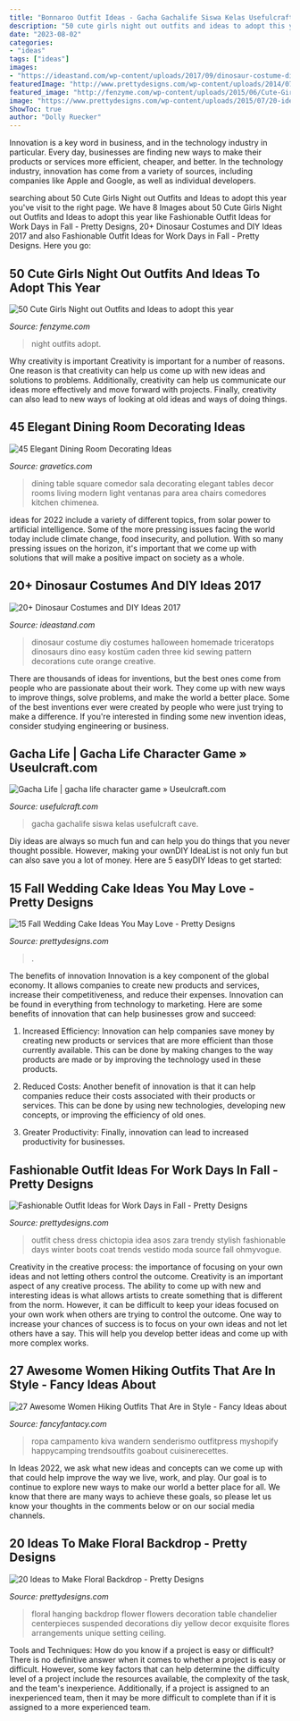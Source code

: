 ```yaml
---
title: "Bonnaroo Outfit Ideas - Gacha Gachalife Siswa Kelas Usefulcraft Cave"
description: "50 cute girls night out outfits and ideas to adopt this year"
date: "2023-08-02"
categories:
- "ideas"
tags: ["ideas"]
images:
- "https://ideastand.com/wp-content/uploads/2017/09/dinosaur-costume-diy/7-dinosaur-costume-diy-ideas-tutorials.jpg"
featuredImage: "http://www.prettydesigns.com/wp-content/uploads/2014/07/Stylish-Trendy-Outfit-Idea.jpg"
featured_image: "http://fenzyme.com/wp-content/uploads/2015/06/Cute-Girls-Night-out-Outfits-and-Ideas29.jpg"
image: "https://www.prettydesigns.com/wp-content/uploads/2015/07/20-ideas-to-make-floral-backdrop18.jpg"
ShowToc: true
author: "Dolly Ruecker"
---
```



Innovation is a key word in business, and in the technology industry in particular. Every day, businesses are finding new ways to make their products or services more efficient, cheaper, and better. In the technology industry, innovation has come from a variety of sources, including companies like Apple and Google, as well as individual developers.

	

		
searching about 50 Cute Girls Night out Outfits and Ideas to adopt this year you've visit to the right page. We have 8 Images about 50 Cute Girls Night out Outfits and Ideas to adopt this year like Fashionable Outfit Ideas for Work Days in Fall - Pretty Designs, 20+ Dinosaur Costumes and DIY Ideas 2017 and also Fashionable Outfit Ideas for Work Days in Fall - Pretty Designs. Here you go:
		
    
## 50 Cute Girls Night Out Outfits And Ideas To Adopt This Year

<img loading=lazy src="http://fenzyme.com/wp-content/uploads/2015/06/Cute-Girls-Night-out-Outfits-and-Ideas29.jpg" onerror="this.onerror=null;this.src='https://tse3.mm.bing.net/th?id=OIP.AmbbFOwYumlt02hjml7gGAHaLH&amp;pid=15.1';" alt="50 Cute Girls Night out Outfits and Ideas to adopt this year">

_Source: fenzyme.com_

>night outfits adopt. 

	

Why creativity is important
Creativity is important for a number of reasons. One reason is that creativity can help us come up with new ideas and solutions to problems. Additionally, creativity can help us communicate our ideas more effectively and move forward with projects. Finally, creativity can also lead to new ways of looking at old ideas and ways of doing things.

    
## 45 Elegant Dining Room Decorating Ideas

<img loading=lazy src="https://www.gravetics.com/wp-content/uploads/2017/10/a-surprising-element-to-dining-rooms.jpg" onerror="this.onerror=null;this.src='https://tse2.mm.bing.net/th?id=OIP.XKXC3GYDJsH0bY-eY0Zy3QHaLH&amp;pid=15.1';" alt="45 Elegant Dining Room Decorating Ideas">

_Source: gravetics.com_

>dining table square comedor sala decorating elegant tables decor rooms living modern light ventanas para area chairs comedores kitchen chimenea. 

	

ideas for 2022 include a variety of different topics, from solar power to artificial intelligence. Some of the more pressing issues facing the world today include climate change, food insecurity, and pollution. With so many pressing issues on the horizon, it's important that we come up with solutions that will make a positive impact on society as a whole.

    
## 20+ Dinosaur Costumes And DIY Ideas 2017

<img loading=lazy src="https://ideastand.com/wp-content/uploads/2017/09/dinosaur-costume-diy/7-dinosaur-costume-diy-ideas-tutorials.jpg" onerror="this.onerror=null;this.src='https://tse4.mm.bing.net/th?id=OIP.78xMMOOR7oeVhC7pjPeSBgHaLv&amp;pid=15.1';" alt="20+ Dinosaur Costumes and DIY Ideas 2017">

_Source: ideastand.com_

>dinosaur costume diy costumes halloween homemade triceratops dinosaurs dino easy kostüm caden three kid sewing pattern decorations cute orange creative. 

	

There are thousands of ideas for inventions, but the best ones come from people who are passionate about their work. They come up with new ways to improve things, solve problems, and make the world a better place. Some of the best inventions ever were created by people who were just trying to make a difference. If you're interested in finding some new invention ideas, consider studying engineering or business.

    
## Gacha Life | Gacha Life Character Game » Useulcraft.com

<img loading=lazy src="https://www.usefulcraft.com/wp-content/uploads/2019/12/gacha-life-21.jpg" onerror="this.onerror=null;this.src='https://tse3.mm.bing.net/th?id=OIP.AyrOd2DJ-3a-QgEW4zQFcQHaEK&amp;pid=15.1';" alt="Gacha Life | gacha life character game » Useulcraft.com">

_Source: usefulcraft.com_

>gacha gachalife siswa kelas usefulcraft cave. 

	

Diy ideas are always so much fun and can help you do things that you never thought possible. However, making your ownDIY IdeaList is not only fun but can also save you a lot of money. Here are 5 easyDIY Ideas to get started: 

    
## 15 Fall Wedding Cake Ideas You May Love - Pretty Designs

<img loading=lazy src="http://www.prettydesigns.com/wp-content/uploads/2014/09/Floral-Wedding-Cake.jpg" onerror="this.onerror=null;this.src='https://tse1.mm.bing.net/th?id=OIP.8IqKyKAZfJluuyp3lxQ7xgHaLD&amp;pid=15.1';" alt="15 Fall Wedding Cake Ideas You May Love - Pretty Designs">

_Source: prettydesigns.com_

>. 

	

The benefits of innovation
Innovation is a key component of the global economy. It allows companies to create new products and services, increase their competitiveness, and reduce their expenses. Innovation can be found in everything from technology to marketing. Here are some benefits of innovation that can help businesses grow and succeed:
1. Increased Efficiency: Innovation can help companies save money by creating new products or services that are more efficient than those currently available. This can be done by making changes to the way products are made or by improving the technology used in these products.

2. Reduced Costs: Another benefit of innovation is that it can help companies reduce their costs associated with their products or services. This can be done by using new technologies, developing new concepts, or improving the efficiency of old ones.

3. Greater Productivity: Finally, innovation can lead to increased productivity for businesses.

    
## Fashionable Outfit Ideas For Work Days In Fall - Pretty Designs

<img loading=lazy src="http://www.prettydesigns.com/wp-content/uploads/2014/07/Stylish-Trendy-Outfit-Idea.jpg" onerror="this.onerror=null;this.src='https://tse2.mm.bing.net/th?id=OIP.CKtQOF4bfdWuYauX794bwgHaK3&amp;pid=15.1';" alt="Fashionable Outfit Ideas for Work Days in Fall - Pretty Designs">

_Source: prettydesigns.com_

>outfit chess dress chictopia idea asos zara trendy stylish fashionable days winter boots coat trends vestido moda source fall ohmyvogue. 

	

Creativity in the creative process: the importance of focusing on your own ideas and not letting others control the outcome.
Creativity is an important aspect of any creative process. The ability to come up with new and interesting ideas is what allows artists to create something that is different from the norm. However, it can be difficult to keep your ideas focused on your own work when others are trying to control the outcome. One way to increase your chances of success is to focus on your own ideas and not let others have a say. This will help you develop better ideas and come up with more complex works.

    
## 27 Awesome Women Hiking Outfits That Are In Style - Fancy Ideas About

<img loading=lazy src="https://fancyfantacy.com/wp-content/uploads/2020/04/Awesome-Women-Hiking-Outfits-That-Are-in-Style-25.jpg" onerror="this.onerror=null;this.src='https://tse2.mm.bing.net/th?id=OIP.3PiSjp0rJPOHsNxYVCjwwQHaLH&amp;pid=15.1';" alt="27 Awesome Women Hiking Outfits That Are in Style - Fancy Ideas about">

_Source: fancyfantacy.com_

>ropa campamento kiva wandern senderismo outfitpress myshopify happycamping trendsoutfits goabout cuisinerecettes. 

	

In Ideas 2022, we ask what new ideas and concepts can we come up with that could help improve the way we live, work, and play. Our goal is to continue to explore new ways to make our world a better place for all. We know that there are many ways to achieve these goals, so please let us know your thoughts in the comments below or on our social media channels.

    
## 20 Ideas To Make Floral Backdrop - Pretty Designs

<img loading=lazy src="https://www.prettydesigns.com/wp-content/uploads/2015/07/20-ideas-to-make-floral-backdrop18.jpg" onerror="this.onerror=null;this.src='https://tse2.mm.bing.net/th?id=OIP.EF1ycnxijCOMsZbwQ6wmkAHaLH&amp;pid=15.1';" alt="20 Ideas to Make Floral Backdrop - Pretty Designs">

_Source: prettydesigns.com_

>floral hanging backdrop flower flowers decoration table chandelier centerpieces suspended decorations diy yellow decor exquisite flores arrangements unique setting ceiling. 

	

Tools and Techniques: How do you know if a project is easy or difficult?
There is no definitive answer when it comes to whether a project is easy or difficult. However, some key factors that can help determine the difficulty level of a project include the resources available, the complexity of the task, and the team's inexperience. Additionally, if a project is assigned to an inexperienced team, then it may be more difficult to complete than if it is assigned to a more experienced team.

